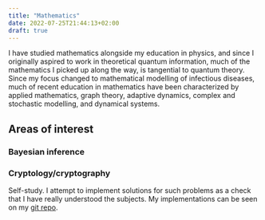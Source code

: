 ```yaml
---
title: "Mathematics"
date: 2022-07-25T21:44:13+02:00
draft: true
---
```


I have studied mathematics alongside my education in physics, and since
I originally aspired to work in theoretical quantum information, much of
the mathematics I picked up along the way, is tangential to quantum
theory. Since my focus changed to mathematical modelling of infectious
diseases, much of recent education in mathematics have been
characterized by applied mathematics, graph theory, adaptive dynamics,
complex and stochastic modelling, and dynamical systems.

<!--more-->

## Areas of interest

### Bayesian inference

### Cryptology/cryptography

Self-study. I attempt to implement solutions for such problems as a check
that I have really understood the subjects. My implementations can be
seen on my [git repo](chrberrig).

